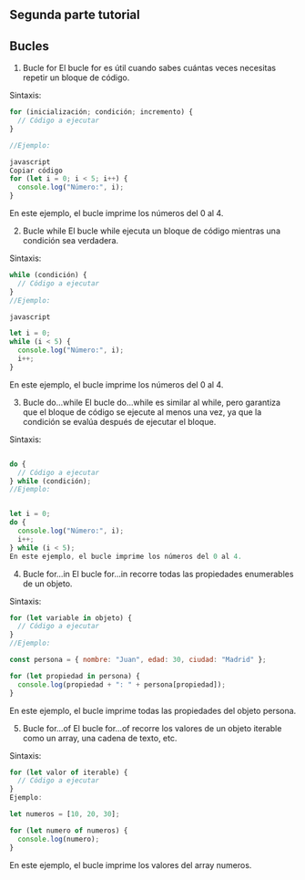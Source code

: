 ## Segunda parte tutorial

## Bucles 

1. Bucle for
El bucle for es útil cuando sabes cuántas veces necesitas repetir un bloque de código.

Sintaxis:

```js
for (inicialización; condición; incremento) {
  // Código a ejecutar
}

//Ejemplo:

javascript
Copiar código
for (let i = 0; i < 5; i++) {
  console.log("Número:", i);
}
```
En este ejemplo, el bucle imprime los números del 0 al 4.

2. Bucle while
El bucle while ejecuta un bloque de código mientras una condición sea verdadera.

Sintaxis:

```js
while (condición) {
  // Código a ejecutar
}
//Ejemplo:

javascript

let i = 0;
while (i < 5) {
  console.log("Número:", i);
  i++;
}
```
En este ejemplo, el bucle imprime los números del 0 al 4.

3. Bucle do...while
El bucle do...while es similar al while, pero garantiza que el bloque de código se ejecute al menos una vez, ya que la condición se evalúa después de ejecutar el bloque.

Sintaxis:
```js

do {
  // Código a ejecutar
} while (condición);
//Ejemplo:


let i = 0;
do {
  console.log("Número:", i);
  i++;
} while (i < 5);
En este ejemplo, el bucle imprime los números del 0 al 4.
```
4. Bucle for...in
El bucle for...in recorre todas las propiedades enumerables de un objeto.

Sintaxis:

```js
for (let variable in objeto) {
  // Código a ejecutar
}
//Ejemplo:

const persona = { nombre: "Juan", edad: 30, ciudad: "Madrid" };

for (let propiedad in persona) {
  console.log(propiedad + ": " + persona[propiedad]);
}

```
En este ejemplo, el bucle imprime todas las propiedades del objeto persona.

5. Bucle for...of
El bucle for...of recorre los valores de un objeto iterable como un array, una cadena de texto, etc.

Sintaxis:

```js
for (let valor of iterable) {
  // Código a ejecutar
}
Ejemplo:

let numeros = [10, 20, 30];

for (let numero of numeros) {
  console.log(numero);
}
```
En este ejemplo, el bucle imprime los valores del array numeros.